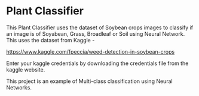 # Plant Classifier

This Plant Classifier uses the dataset of Soybean crops images to classify if an image is of Soyabean, Grass, Broadleaf or Soil using Neural Network. This uses the dataset from Kaggle - 

https://www.kaggle.com/fpeccia/weed-detection-in-soybean-crops

Enter your kaggle credentials by downloading the credentials file from the kaggle website.

This project is an example of Multi-class classification using Neural Networks.  
